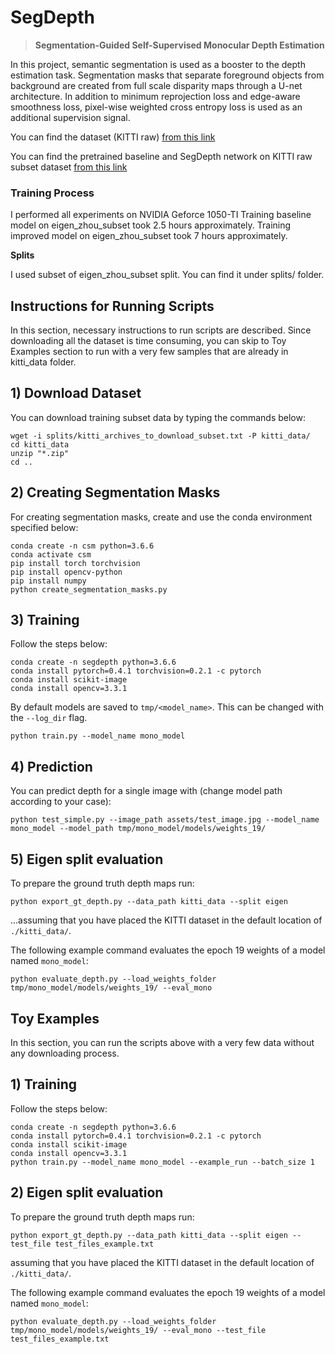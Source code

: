 # SegDepth

> **Segmentation-Guided Self-Supervised Monocular Depth Estimation**

In this project, semantic segmentation is used as a booster to the depth estimation task. Segmentation masks that separate foreground objects from background are created from full scale disparity maps through a U-net architecture. In addition to minimum reprojection loss and edge-aware smoothness loss, pixel-wise weighted cross entropy loss is used as an additional supervision signal.

You can find the dataset (KITTI raw) [from this link](http://www.cvlibs.net/datasets/kitti/raw_data.php)

You can find the pretrained baseline and SegDepth network on KITTI raw subset dataset [from this link](https://drive.google.com/drive/folders/1PQ_gTVE3LQwF7aQKJzNpoUXCkgcvRfhD?usp=sharing)

### Training Process

I performed all experiments on NVIDIA Geforce 1050-TI
Training baseline model on eigen_zhou_subset took 2.5 hours approximately.
Training improved model on eigen_zhou_subset took 7 hours approximately.

**Splits**

I used subset of eigen_zhou_subset split. You can find it under splits/ folder.

## Instructions for Running Scripts
In this section, necessary instructions to run scripts are described. Since downloading all the dataset is time consuming, you can skip to Toy Examples section to run with a very few samples that are already in kitti_data folder.

## 1) Download Dataset
You can download training subset data by typing the commands below:
```shell
wget -i splits/kitti_archives_to_download_subset.txt -P kitti_data/
cd kitti_data
unzip "*.zip"
cd ..
```
## 2) Creating Segmentation Masks
For creating segmentation masks, create and use the conda environment specified below:
```shell
conda create -n csm python=3.6.6
conda activate csm
pip install torch torchvision
pip install opencv-python
pip install numpy
python create_segmentation_masks.py
```

## 3) Training
Follow the steps below:
```shell
conda create -n segdepth python=3.6.6
conda install pytorch=0.4.1 torchvision=0.2.1 -c pytorch
conda install scikit-image
conda install opencv=3.3.1
```

By default models are saved to `tmp/<model_name>`.
This can be changed with the `--log_dir` flag.

```shell
python train.py --model_name mono_model
```

## 4) Prediction
You can predict depth for a single image with (change model path according to your case):
```shell
python test_simple.py --image_path assets/test_image.jpg --model_name mono_model --model_path tmp/mono_model/models/weights_19/
```
## 5) Eigen split evaluation

To prepare the ground truth depth maps run:
```shell
python export_gt_depth.py --data_path kitti_data --split eigen
```
...assuming that you have placed the KITTI dataset in the default location of `./kitti_data/`.

The following example command evaluates the epoch 19 weights of a model named `mono_model`:
```shell
python evaluate_depth.py --load_weights_folder tmp/mono_model/models/weights_19/ --eval_mono
```
## Toy Examples
In this section, you can run the scripts above with a very few data without any downloading process.

## 1) Training
Follow the steps below:
```shell
conda create -n segdepth python=3.6.6
conda install pytorch=0.4.1 torchvision=0.2.1 -c pytorch
conda install scikit-image
conda install opencv=3.3.1
python train.py --model_name mono_model --example_run --batch_size 1
```

## 2) Eigen split evaluation
To prepare the ground truth depth maps run:
```shell
python export_gt_depth.py --data_path kitti_data --split eigen --test_file test_files_example.txt
```
assuming that you have placed the KITTI dataset in the default location of `./kitti_data/`.

The following example command evaluates the epoch 19 weights of a model named `mono_model`:
```shell
python evaluate_depth.py --load_weights_folder tmp/mono_model/models/weights_19/ --eval_mono --test_file test_files_example.txt
```